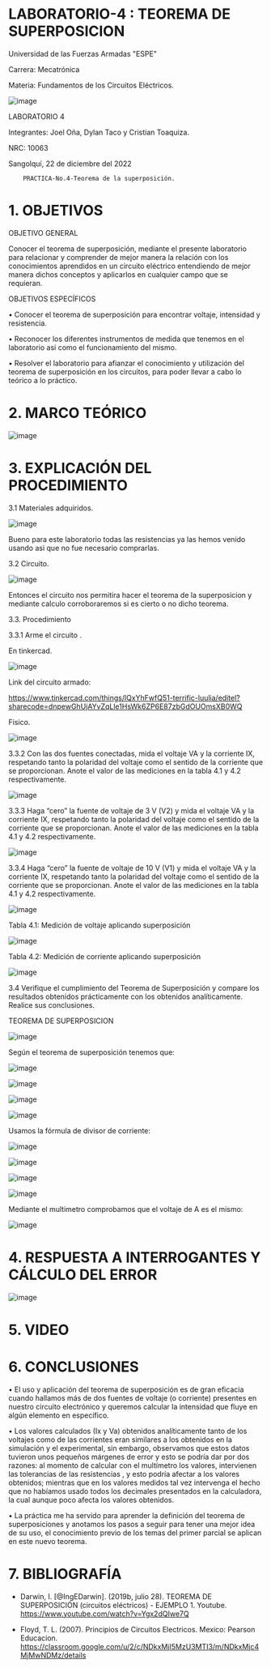 # LABORATORIO-4 :  TEOREMA DE SUPERPOSICION

Universidad de las Fuerzas Armadas "ESPE"

Carrera: Mecatrónica

Materia: Fundamentos de los Circuitos Eléctricos.

![image](https://user-images.githubusercontent.com/116817673/209225382-1a639523-10cc-4029-8023-0740fc2cc60a.png)

LABORATORIO 4

Integrantes: Joel Oña, Dylan Taco y Cristian Toaquiza.

NRC: 10063

Sangolquí, 22 de diciembre del 2022

		PRACTICA-No.4-Teorema de la superposición.       
    
#   1. OBJETIVOS
OBJETIVO GENERAL

Conocer el teorema de superposición, mediante el presente laboratorio para relacionar y comprender de mejor manera la relación con los conocimientos aprendidos en un circuito eléctrico entendiendo de mejor manera dichos conceptos y aplicarlos en cualquier campo que se requieran.

OBJETIVOS ESPECÍFICOS

• Conocer el teorema de superposición para encontrar voltaje, intensidad y resistencia.

• Reconocer los diferentes instrumentos de medida que tenemos en el laboratorio asi como el funcionamiento del mismo.

• Resolver el laboratorio para afianzar el conocimiento y utilización del teorema de superposición en los circuitos, para poder llevar a cabo lo teórico a lo práctico.

# 2. MARCO TEÓRICO

![image](https://user-images.githubusercontent.com/116817673/209237150-0473ef15-15d5-4c76-ab47-bc562f788169.png)


# 3. EXPLICACIÓN DEL PROCEDIMIENTO

3.1 Materiales adquiridos.

![image](https://user-images.githubusercontent.com/116817673/209239815-a0954b12-c148-4bda-a996-cb0c352cfb49.png)

Bueno para este laboratorio  todas las resistencias ya las hemos venido usando asi que no fue necesario comprarlas.

3.2 Circuito.

![image](https://user-images.githubusercontent.com/116687152/209013800-84a3cf3a-50b7-4244-a3f5-2c31e283c25d.png)

Entonces el circuito nos permitira hacer el teorema de la superposicion y mediante calculo corroboraremos si es cierto o no dicho teorema.

3.3. Procedimiento

3.3.1  Arme el circuito .

En tinkercad.

![image](https://user-images.githubusercontent.com/116817673/209239099-ad5a9bf8-46e8-44e9-9911-5b241ca66231.png)

Link del circuito armado:

https://www.tinkercad.com/things/lQxYhFwfQ51-terrific-luulia/editel?sharecode=dnpewGhUjAYvZqLle1HsWk6ZP6E87zbGdOUOmsXB0WQ

Fisico.

![image](https://user-images.githubusercontent.com/116817673/209328672-81a49f7e-af32-416b-ba66-2640695106e1.png)

3.3.2 Con las dos fuentes conectadas, mida el voltaje VA y la corriente IX, respetando tanto la polaridad del voltaje como el sentido de la corriente que se proporcionan. Anote el valor de las mediciones en la tabla 4.1 y 4.2 respectivamente.

![image](https://user-images.githubusercontent.com/116687152/209014494-0aeb514e-c115-436e-b244-de6d85de6ad2.png)

3.3.3 Haga “cero” la fuente de voltaje de 3 V (V2) y mida el voltaje VA y la corriente IX, respetando tanto la polaridad del voltaje como el sentido de la corriente que se proporcionan. Anote el valor de las mediciones en la tabla 4.1 y 4.2 respectivamente.

![image](https://user-images.githubusercontent.com/116687152/209014694-1646e24f-08e5-4bab-a0e6-2b10ea501e71.png)

3.3.4  Haga “cero” la fuente de voltaje de 10 V (V1) y mida el voltaje VA y la corriente IX, respetando tanto la polaridad del voltaje como el sentido de la corriente que se proporcionan. Anote el valor de las mediciones en la tabla 4.1 y 4.2 respectivamente.

![image](https://user-images.githubusercontent.com/116687152/209015090-ae62c24b-ceb3-4ac8-8a22-62fb36ab82b3.png)

Tabla 4.1: Medición de voltaje aplicando superposición

![image](https://user-images.githubusercontent.com/116817673/209331824-444dff6e-9ae4-43e1-9431-674a351ac531.png)


Tabla 4.2: Medición de corriente aplicando superposición

![image](https://user-images.githubusercontent.com/116817673/209331878-592135b4-bf7e-4bcf-93e6-202db9d9a907.png)


3.4 Verifique el cumplimiento del Teorema de Superposición y compare los resultados obtenidos prácticamente con los obtenidos analíticamente. Realice sus conclusiones.

TEOREMA DE SUPERPOSICION

![image](https://user-images.githubusercontent.com/116817673/209237655-7b1d579a-acc7-4b70-9c34-f249986b1abb.png)

Según el teorema de superposición tenemos que:

![image](https://user-images.githubusercontent.com/116817673/209237701-e9534fbb-c74e-4603-8a7f-7ef65bb82097.png)

![image](https://user-images.githubusercontent.com/116817673/209237763-471fab01-1ab7-42a0-83a4-80163c40c807.png)

![image](https://user-images.githubusercontent.com/116817673/209237837-92dd951a-3798-40c9-be9b-44e01ed269ba.png)

![image](https://user-images.githubusercontent.com/116817673/209237861-16ad3a6e-06a7-488f-885a-b8343cef4606.png)

Usamos la fórmula de divisor de corriente:

![image](https://user-images.githubusercontent.com/116817673/209237899-c49f7e19-989b-4763-b2f4-0f073e92b2e8.png)

![image](https://user-images.githubusercontent.com/116817673/209237932-43ca0dc9-ba27-4228-bdf0-10a1857ac54c.png)

![image](https://user-images.githubusercontent.com/116817673/209237970-578b55df-2a65-4861-bfb5-74e939033d6f.png)

![image](https://user-images.githubusercontent.com/116817673/209237997-2edcfd3b-656e-4850-90e6-0b5c4648309d.png)

Mediante el multimetro comprobamos que el voltaje de A es el mismo:

![image](https://user-images.githubusercontent.com/116817673/209328828-312f5543-7548-4476-b98d-805c338fb1a7.png)

# 4. RESPUESTA A INTERROGANTES Y CÁLCULO DEL ERROR

![image](https://user-images.githubusercontent.com/116817673/209238149-d0968279-5ead-4357-a134-c5f44598ac9a.png)

# 5. VIDEO


# 6. CONCLUSIONES

•	El uso y aplicación del teorema de superposición es de gran eficacia cuando hallamos más de dos fuentes de voltaje (o corriente) presentes en nuestro circuito electrónico y queremos calcular la intensidad que fluye en algún elemento en específico.

•	Los valores calculados (Ix y Va) obtenidos analíticamente tanto de los voltajes como de las corrientes eran similares a los obtenidos en la simulación y el experimental, sin embargo, observamos que estos datos tuvieron unos pequeños márgenes de error  y esto se podría dar por dos razones: al momento de calcular con el multímetro los valores, intervienen las tolerancias de las resistencias , y esto podría afectar a los valores obtenidos; mientras que en los valores medidos tal vez intervenga el hecho que no habíamos usado todos los decimales presentados en la calculadora, la cual aunque poco afecta los valores obtenidos.

•	La práctica me ha servido para aprender la definición del teorema de superposiciones y anotamos los pasos a seguir para tener una mejor idea de su uso, el conocimiento previo de los temas del primer parcial se aplican en este nuevo teorema.


# 7. BIBLIOGRAFÍA

* Darwin, I. [@IngEDarwin]. (2019b, julio 28). TEOREMA DE SUPERPOSICIÓN (circuitos eléctricos) - EJEMPLO 1. Youtube. https://www.youtube.com/watch?v=Ygx2dQIwe7Q

* Floyd, T. L. (2007). Principios de Circuitos Electricos. Mexico: Pearson Educacion.
	https://classroom.google.com/u/2/c/NDkxMjI5MzU3MTI3/m/NDkxMjc4MjMwNDMz/details
